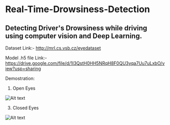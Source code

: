 # Real-Time-Drowsiness-Detection
## Detecting Driver's Drowsiness while driving using computer vision and Deep Learning.

Dataset Link:- http://mrl.cs.vsb.cz/eyedataset

Model .h5 file Link:- https://drive.google.com/file/d/1I3QstH0HH5NRqH8F0QU3yqa7Uu7uLxbO/view?usp=sharing

Demostration:
1. Open Eyes

  
![Alt text](https://github.com/poonam1261/Real-Time-Drowsiness-Detection-/blob/main/Screenshot%20(133).png)

3. Closed Eyes


![Alt text](https://github.com/poonam1261/Real-Time-Drowsiness-Detection-/blob/main/Screenshot%20(135).png)
